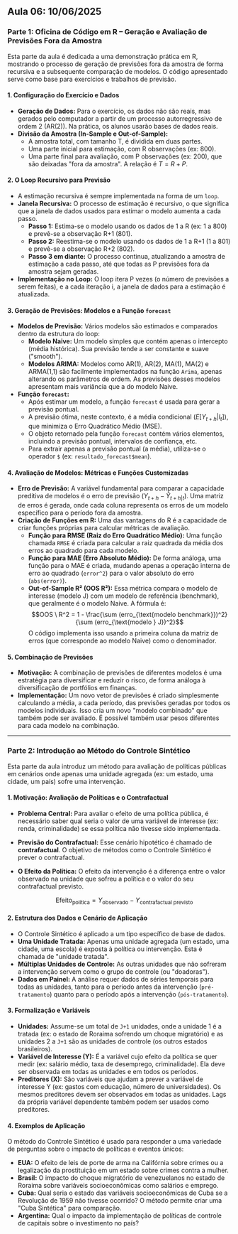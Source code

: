 
## Aula 06: 10/06/2025

### Parte 1: Oficina de Código em R – Geração e Avaliação de Previsões Fora da Amostra

Esta parte da aula é dedicada a uma demonstração prática em R, mostrando o processo de geração de previsões fora da amostra de forma recursiva e a subsequente comparação de modelos. O código apresentado serve como base para exercícios e trabalhos de previsão.

#### 1. Configuração do Exercício e Dados
* **Geração de Dados:** Para o exercício, os dados não são reais, mas gerados pelo computador a partir de um processo autorregressivo de ordem 2 (AR(2)). Na prática, os alunos usarão bases de dados reais.
* **Divisão da Amostra (In-Sample e Out-of-Sample):**
    * A amostra total, com tamanho T, é dividida em duas partes.
    * Uma parte inicial para estimação, com R observações (ex: 800).
    * Uma parte final para avaliação, com P observações (ex: 200), que são deixadas "fora da amostra". A relação é $T = R + P$.

#### 2. O Loop Recursivo para Previsão
* A estimação recursiva é sempre implementada na forma de um `loop`.
* **Janela Recursiva:** O processo de estimação é recursivo, o que significa que a janela de dados usados para estimar o modelo aumenta a cada passo.
    * **Passo 1:** Estima-se o modelo usando os dados de 1 a R (ex: 1 a 800) e prevê-se a observação R+1 (801).
    * **Passo 2:** Reestima-se o modelo usando os dados de 1 a R+1 (1 a 801) e prevê-se a observação R+2 (802).
    * **Passo 3 em diante:** O processo continua, atualizando a amostra de estimação a cada passo, até que todas as P previsões fora da amostra sejam geradas.
* **Implementação no Loop:** O loop itera P vezes (o número de previsões a serem feitas), e a cada iteração i, a janela de dados para a estimação é atualizada.

#### 3. Geração de Previsões: Modelos e a Função `forecast`
* **Modelos de Previsão:** Vários modelos são estimados e comparados dentro da estrutura do loop:
    * **Modelo Naive:** Um modelo simples que contém apenas o intercepto (média histórica). Sua previsão tende a ser constante e suave ("smooth").
    * **Modelos ARIMA:** Modelos como AR(1), AR(2), MA(1), MA(2) e ARMA(1,1) são facilmente implementados na função `Arima`, apenas alterando os parâmetros de ordem. As previsões desses modelos apresentam mais variância que a do modelo Naive.
* **Função `forecast`:**
    * Após estimar um modelo, a função `forecast` é usada para gerar a previsão pontual.
    * A previsão ótima, neste contexto, é a média condicional ($E[Y_{t+h} | I_t]$), que minimiza o Erro Quadrático Médio (MSE).
    * O objeto retornado pela função `forecast` contém vários elementos, incluindo a previsão pontual, intervalos de confiança, etc.
    * Para extrair apenas a previsão pontual (a média), utiliza-se o operador `$` (ex: `resultado_forecast$mean`).

#### 4. Avaliação de Modelos: Métricas e Funções Customizadas
* **Erro de Previsão:** A variável fundamental para comparar a capacidade preditiva de modelos é o erro de previsão ($Y_{t+h} - \hat{Y}_{t+h|t}$). Uma matriz de erros é gerada, onde cada coluna representa os erros de um modelo específico para o período fora da amostra.
* **Criação de Funções em R:** Uma das vantagens do R é a capacidade de criar funções próprias para calcular métricas de avaliação.
    * **Função para RMSE (Raiz do Erro Quadrático Médio):** Uma função chamada `RMSE` é criada para calcular a raiz quadrada da média dos erros ao quadrado para cada modelo.
    * **Função para MAE (Erro Absoluto Médio):** De forma análoga, uma função para o MAE é criada, mudando apenas a operação interna de erro ao quadrado (`error^2`) para o valor absoluto do erro (`abs(error)`).
    * **Out-of-Sample R² (OOS R²):** Essa métrica compara o modelo de interesse (modelo J) com um modelo de referência (benchmark), que geralmente é o modelo Naive. A fórmula é:
        $$OOS \ R^2 = 1 - \frac{\sum (erro_{\text{modelo benchmark}})^2}{\sum (erro_{\text{modelo } J})^2}$$
        O código implementa isso usando a primeira coluna da matriz de erros (que corresponde ao modelo Naive) como o denominador.

#### 5. Combinação de Previsões
* **Motivação:** A combinação de previsões de diferentes modelos é uma estratégia para diversificar e reduzir o risco, de forma análoga à diversificação de portfólios em finanças.
* **Implementação:** Um novo vetor de previsões é criado simplesmente calculando a média, a cada período, das previsões geradas por todos os modelos individuais. Isso cria um novo "modelo combinado" que também pode ser avaliado. É possível também usar pesos diferentes para cada modelo na combinação.

---

### Parte 2: Introdução ao Método do Controle Sintético

Esta parte da aula introduz um método para avaliação de políticas públicas em cenários onde apenas uma unidade agregada (ex: um estado, uma cidade, um país) sofre uma intervenção.

#### 1. Motivação: Avaliação de Políticas e o Contrafactual
* **Problema Central:** Para avaliar o efeito de uma política pública, é necessário saber qual seria o valor de uma variável de interesse (ex: renda, criminalidade) se essa política não tivesse sido implementada.
* **Previsão do Contrafactual:** Esse cenário hipotético é chamado de **contrafactual**. O objetivo de métodos como o Controle Sintético é prever o contrafactual.
* **O Efeito da Política:** O efeito da intervenção é a diferença entre o valor observado na unidade que sofreu a política e o valor do seu contrafactual previsto.

    $$\text{Efeito}_{\text{política}} = Y_{\text{observado}} - Y_{\text{contrafactual previsto}}$$

#### 2. Estrutura dos Dados e Cenário de Aplicação
* O Controle Sintético é aplicado a um tipo específico de base de dados.
* **Uma Unidade Tratada:** Apenas uma unidade agregada (um estado, uma cidade, uma escola) é exposta à política ou intervenção. Esta é chamada de "unidade tratada".
* **Múltiplas Unidades de Controle:** As outras unidades que não sofreram a intervenção servem como o grupo de controle (ou "doadoras").
* **Dados em Painel:** A análise requer dados de séries temporais para todas as unidades, tanto para o período antes da intervenção (`pré-tratamento`) quanto para o período após a intervenção (`pós-tratamento`).

#### 3. Formalização e Variáveis
* **Unidades:** Assume-se um total de `J+1` unidades, onde a unidade 1 é a tratada (ex: o estado de Roraima sofrendo um choque migratório) e as unidades 2 a `J+1` são as unidades de controle (os outros estados brasileiros).
* **Variável de Interesse (Y):** É a variável cujo efeito da política se quer medir (ex: salário médio, taxa de desemprego, criminalidade). Ela deve ser observada em todas as unidades e em todos os períodos.
* **Preditores (X):** São variáveis que ajudam a prever a variável de interesse Y (ex: gastos com educação, número de universidades). Os mesmos preditores devem ser observados em todas as unidades. Lags da própria variável dependente também podem ser usados como preditores.

#### 4. Exemplos de Aplicação
O método do Controle Sintético é usado para responder a uma variedade de perguntas sobre o impacto de políticas e eventos únicos:
* **EUA:** O efeito de leis de porte de arma na Califórnia sobre crimes ou a legalização da prostituição em um estado sobre crimes contra a mulher.
* **Brasil:** O impacto do choque migratório de venezuelanos no estado de Roraima sobre variáveis socioeconômicas como salários e emprego.
* **Cuba:** Qual seria o estado das variáveis socioeconômicas de Cuba se a Revolução de 1959 não tivesse ocorrido? O método permite criar uma "Cuba Sintética" para comparação.
* **Argentina:** Qual o impacto da implementação de políticas de controle de capitais sobre o investimento no país?